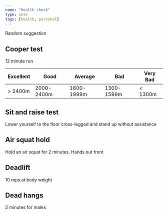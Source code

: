 ```yaml
---
name: "Health check"
type: note
tags: [health, personal]
---
```



Random suggestion

## Cooper test

12 minute run

| Excellent | Good | Average | Bad | Very Bad |
| --------- | ---- | ------- | --- | -------- |
| > 2400m | 2000-2400m | 1600-1999m | 1300-1599m | < 1300m | 


## Sit and raise test

Lower yourself to the floor cross-legged and stand up without assistance

## Air squat hold

Hold an air squat for 2 minutes.  Hands out front

## Deadlift

10 reps at body weight

## Dead hangs

2 minutes for males


